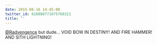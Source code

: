 ```yaml
---
date: 2015-06-16 14:45:00
twitter_id: 610880771075768321
title: ''
---
```


<!-- Tweet at https://twitter.com/statuses/610876388502044672 is either deleted or protected. -->

[@Radvengence](https://twitter.com/Radvengence) but dude... VOID BOW IN DESTINY! AND FIRE HAMMER! AND SITH LIGHTNING!
